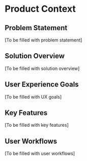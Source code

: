 # Product Context

## Problem Statement
[To be filled with problem statement]

## Solution Overview
[To be filled with solution overview]

## User Experience Goals
[To be filled with UX goals]

## Key Features
[To be filled with key features]

## User Workflows
[To be filled with user workflows] 